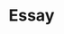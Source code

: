 ---
layout: list
title: Essay
slug: essay
menu: true
submenu: true
order: 3
description: >
   제가 하는 일의 경과에 따른 포스팅을 올립니다.
---